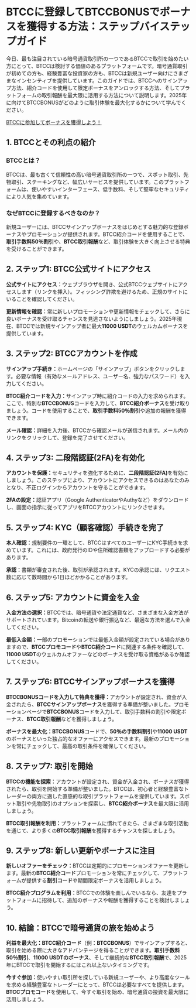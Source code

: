 <h1>BTCCに登録してBTCCBONUSでボーナスを獲得する方法：ステップバイステップガイド</h1>
</header>
<section>
    <p>今日、最も注目されている暗号通貨取引所の一つであるBTCCで取引を始めたい方にとって、BTCCは検討する価値のあるプラットフォームです。暗号通貨取引が初めての方も、経験豊富な投資家の方も、BTCCは新規ユーザー向けにさまざまなインセンティブを提供しています。このガイドでは、BTCCへのサインアップ方法、紹介コードを使用して限定ボーナスをアンロックする方法、そしてプラットフォームの取引報酬を最大限に活用する方法について説明します。2025年に向けてBTCCBONUSがどのように取引体験を最大化するかについて学んでください。</p>
</section>
<a href="https://partner.btcc.com/us/c/BTCCBONUS/9303" target="_blank">BTCCに参加してボーナスを獲得しよう！</a>

<section>
    <h2>1. BTCCとその利点の紹介</h2>
    <h3>BTCCとは？</h3>
    <p>BTCCは、最も古くて信頼性の高い暗号通貨取引所の一つで、スポット取引、先物取引、ステーキングなど、幅広いサービスを提供しています。このプラットフォームは、使いやすいインターフェース、低手数料、そして堅牢なセキュリティにより人気を集めています。</p>

  <h3>なぜBTCCに登録するべきなのか？</h3>
    <p>新規ユーザーには、BTCCサインアップボーナスをはじめとする魅力的な登録ボーナスやプロモーションが提供されます。BTCC紹介コードを使用することで、<strong>取引手数料50％割引</strong>や、<strong>BTCC取引報酬</strong>など、取引体験を大きく向上させる特典を受けることができます。</p>
</section>

<section>
    <h2>2. ステップ1: BTCC公式サイトにアクセス</h2>
    <p><strong>公式サイトにアクセス：</strong>ウェブブラウザを開き、公式BTCCウェブサイトにアクセスします（リンクを挿入）。フィッシング詐欺を避けるため、正規のサイトにいることを確認してください。</p>

  <p><strong>更新情報を確認：</strong>常に新しいプロモーションや更新情報をチェックして、さらに良いボーナスを受け取るチャンスを見逃さないようにしましょう。2025年現在、BTCCでは新規サインアップ者に最大<strong>11000 USDT</strong>のウェルカムボーナスを提供しています。</p>
</section>

<section>
    <h2>3. ステップ2: BTCCアカウントを作成</h2>
    <p><strong>サインアップ手続き：</strong>ホームページの「サインアップ」ボタンをクリックします。必要な情報（有効なメールアドレス、ユーザー名、強力なパスワード）を入力してください。</p>

  <p><strong>BTCC紹介コードを入力：</strong>サインアップ時に紹介コードの入力を求められます。ここで、特別な<strong>BTCCBONUS</strong>コードを入力して、<strong>BTCC紹介ボーナス</strong>を受け取りましょう。コードを使用することで、<strong>取引手数料50％割引</strong>や追加の報酬を獲得できます。</p>

  <p><strong>メール確認：</strong>詳細を入力後、BTCCから確認メールが送信されます。メール内のリンクをクリックして、登録を完了させてください。</p>
</section>

<section>
    <h2>4. ステップ3: 二段階認証(2FA)を有効化</h2>
    <p><strong>アカウントを保護：</strong>セキュリティを強化するために、<strong>二段階認証(2FA)</strong>を有効にしましょう。このステップにより、アカウントにアクセスできるのはあなたのみとなり、不正ログインからアカウントを守ることができます。</p>

  <p><strong>2FAの設定：</strong>認証アプリ（Google AuthenticatorやAuthyなど）をダウンロードし、画面の指示に従ってアプリをBTCCアカウントにリンクさせます。</p>
</section>

<section>
    <h2>5. ステップ4: KYC（顧客確認）手続きを完了</h2>
    <p><strong>本人確認：</strong>規制要件の一環として、BTCCはすべてのユーザーにKYC手続きを求めています。これには、政府発行のIDや住所確認書類をアップロードする必要があります。</p>

  <p><strong>承認：</strong>書類が審査された後、取引が承認されます。KYCの承認には、リクエスト数に応じて数時間から1日ほどかかることがあります。</p>
</section>

<section>
    <h2>6. ステップ5: アカウントに資金を入金</h2>
    <p><strong>入金方法の選択：</strong>BTCCでは、暗号通貨や法定通貨など、さまざまな入金方法がサポートされています。Bitcoinの転送や銀行振込など、最適な方法を選んで入金してください。</p>

  <p><strong>最低入金額：</strong>一部のプロモーションでは最低入金額が設定されている場合がありますので、<strong>BTCCプロモコード</strong>や<strong>BTCC紹介コード</strong>に関連する条件を確認して、<strong>11000 USDT</strong>のウェルカムオファーなどのボーナスを受け取る資格があるか確認してください。</p>
</section>

<section>
    <h2>7. ステップ6: BTCCサインアップボーナスを獲得</h2>
    <p><strong>BTCCBONUSコードを入力して特典を獲得：</strong>アカウントが設定され、資金が入金されたら、<strong>BTCCサインアップボーナス</strong>を獲得する準備が整いました。プロモーションページで<strong>BTCCBONUS</strong>コードを入力して、取引手数料の割引や限定ボーナス、<strong>BTCC取引報酬</strong>などを獲得しましょう。</p>

  <p><strong>ボーナスを最大化：</strong><strong>BTCCBONUS</strong>コードで、<strong>50％の手数料割引</strong>や<strong>11000 USDT</strong>のボーナスといった独占的なオファーにアクセスできます。最新のプロモーションを常にチェックして、最高の取引条件を確保してください。</p>
</section>

<section>
    <h2>8. ステップ7: 取引を開始</h2>
    <p><strong>BTCCの機能を探索：</strong>アカウントが設定され、資金が入金され、ボーナスが獲得されたら、取引を開始する準備が整いました。BTCCは、初心者と経験豊富なトレーダーの両方に適した直感的な取引プラットフォームを提供しています。スポット取引や先物取引のオプションを探索し、<strong>BTCC紹介ボーナス</strong>を最大限に活用しましょう。</p>

  <p><strong>BTCC取引報酬を利用：</strong>プラットフォームに慣れてきたら、さまざまな取引活動を通じて、より多くの<strong>BTCC取引報酬</strong>を獲得するチャンスを探しましょう。</p>
</section>

<section>
    <h2>9. ステップ8: 新しい更新やボーナスに注目</h2>
    <p><strong>新しいオファーをチェック：</strong>BTCCは定期的にプロモーションオファーを更新します。最新の<strong>BTCC紹介コード</strong>プロモーションを常にチェックして、プラットフォームが提供する<strong>割引コード</strong>や期間限定ボーナスを活用しましょう。</p>

  <p><strong>BTCC紹介プログラムを利用：</strong>BTCCでの体験を楽しんでいるなら、友達をプラットフォームに招待して、追加のボーナスや報酬を獲得することを検討しましょう。</p>
</section>

<section>
    <h2>10. 結論：BTCCで暗号通貨の旅を始めよう</h2>
    <p><strong>利益を最大化：</strong><strong>BTCC紹介コード</strong>（例：<strong>BTCCBONUS</strong>）でサインアップすると、取引を始める際に大きなアドバンテージを得ることができます。<strong>取引手数料50％割引</strong>、<strong>11000 USDTのボーナス</strong>、そして継続的な<strong>BTCC取引報酬</strong>で、2025年にBTCCで取引を開始するにはこれ以上ないタイミングです。</p>

  <p><strong>今すぐ参加：</strong>使いやすい取引所を探している新規ユーザーや、より高度なツールを求める経験豊富なトレーダーにとって、BTCCは必要なすべてを提供します。<strong>BTCCプロモコード</strong>を使用して、今すぐ取引を始め、暗号通貨の投資を最大限に活用しましょう。</p>
</section>
</article>
</body>
</html>
